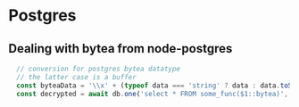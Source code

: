 # Postgres

## Dealing with bytea from node-postgres

```js
  // conversion for postgres bytea datatype
  // the latter case is a buffer
  const byteaData = '\\x' + (typeof data === 'string' ? data : data.toString('hex'))
  const decrypted = await db.one('select * FROM some_func($1::bytea)', byteaData)
```
